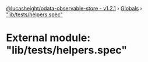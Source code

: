 [@lucasheight/odata-observable-store - v1.2.1](../README.md) › [Globals](../globals.md) › ["lib/tests/helpers.spec"](_lib_tests_helpers_spec_.md)

# External module: "lib/tests/helpers.spec"


